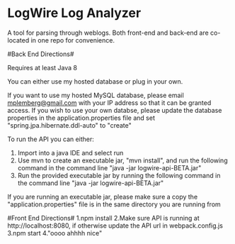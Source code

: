 # LogWire Log Analyzer
A tool for parsing through weblogs. Both front-end and back-end are co-located in one repo for convenience.


#Back End Directions#

Requires at least Java 8

You can either use my hosted database or plug in your own.

If you want to use my hosted MySQL database, please email mplemberg@gmail.com with your IP address so that it can be granted access.
If you wish to use your own databse, please update the database properties in the application.properties file and set "spring.jpa.hibernate.ddl-auto" to "create"

To run the API you can either:

1. Import into a java IDE and select run
2. Use mvn to create an executable jar, "mvn install", and run the following command in the command line "java -jar logwire-api-BETA.jar"
3. Run the provided executable jar by running the following command in the command line "java -jar logwire-api-BETA.jar"

If you are running an executable jar, please make sure a copy the "application.properties" file is in the same directory you are running from

#Front End Directions#
1.npm install
2.Make sure API is running at http://localhost:8080, if otherwise update the API url in webpack.config.js
3.npm start
4."oooo ahhhh nice"


